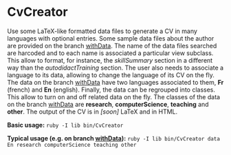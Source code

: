# CvCreator

<!-- [![Build Status](https://travis-ci.org/klalumiere/DelayedConstructor.svg?branch=master)](https://travis-ci.org/klalumiere/DelayedConstructor/) -->

Use some LaTeX-like formatted data files to generate a CV in many languages with optional entries. Some sample data files about the author are provided on the branch [withData](https://github.com/klalumiere/CvCreator/tree/withData). The name of the data files searched are harcoded and to each name is associated a particular view subclass. This allow to format, for instance, the *skillSummary* section in a different way than the *autodidactTraining* section. The user also needs to associate a language to its data, allowing to change the language of its CV on the fly. The data on the branch [withData](https://github.com/klalumiere/CvCreator/tree/withData) have two languages associated to them, **Fr** (french) and **En** (english). Finally, the data can be regrouped into classes. This allow to turn on and off related data on the fly. The classes of the data on the branch [withData](https://github.com/klalumiere/CvCreator/tree/withData) are **research**, **computerScience**, **teaching** and **other**. The output of the CV is in *[soon]* LaTeX and in HTML.

**Basic usage:** `ruby -I lib bin/CvCreator`

**Typical usage (e.g. on branch [withData](https://github.com/klalumiere/CvCreator/tree/withData)):** `ruby -I lib bin/CvCreator data En research computerScience teaching other`

<!-- To be compile, this CV should use the included style-sheet "resume2.cls". There's also a html view available, with a program cvMakerOnline.rb that uses Sinatra and an index.html to serve the CV online. -->
